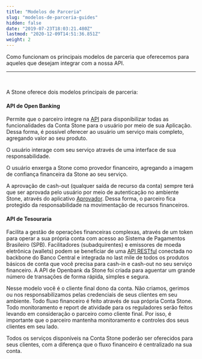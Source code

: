 ```yaml
---
title: "Modelos de Parceria"
slug: "modelos-de-parceria-guides"
hidden: false
date: "2019-07-23T18:03:21.480Z"
lastmod: "2020-12-09T14:51:36.851Z"
weight: 2
---
```


Como funcionam os principais modelos de parceria que oferecemos para aqueles que desejam integrar com a nossa API.

---

<br>

A Stone oferece dois modelos principais de parceria:


####  **API de Open Banking**

Permite que o parceiro integre na [API](/docs/referencia-da-api/stone-openbank) para disponibilizar todas as funcionalidades da Conta Stone para o usuário por meio de sua Aplicação. Dessa forma, é possível oferecer ao usuário um serviço mais completo, agregando valor ao seu produto.

O usuário interage com seu serviço através de uma interface de sua responsabilidade. 

O usuário enxerga a Stone como provedor financeiro, agregando a imagem de confiança financeira da Stone ao seu serviço.


A aprovação de cash-out (qualquer saída de recurso da conta) sempre terá que ser aprovada pelo usuário por meio de autenticação no ambiente Stone, através do aplicativo [Aprovador](/docs/guias/integracao/aprovacao). Dessa forma, o parceiro fica protegido da responsabilidade na movimentação de recursos financeiros.



#### **API de Tesouraria** 

Facilita a gestão de operações financeiras complexas, através de um token para operar a sua própria conta com acesso ao Sistema de Pagamentos Brasileiro (SPB). Facilitadores (subadquirentes) e emissores de moeda eletrônica (wallets) podem se beneficiar de uma [API RESTful](https://en.wikipedia.org/wiki/Representational_state_transfer) conectada no backbone do Banco Central e integrada no last mile de todos os produtos básicos de conta que você precisa para cash-in e cash-out no seu serviço financeiro. A API de Openbank da Stone foi criada para aguentar um grande número de transações de forma rápida, simples e segura. 

Nesse modelo você é o cliente final dono da conta. Não criamos, gerimos ou nos responsabilizamos pelas credenciais de seus clientes em seu ambiente. Todo fluxo financeiro é feito através de sua própria Conta Stone. Todo monitoramento e report de atividade para os reguladores serão feitos levando em consideração o parceiro como cliente final. Por isso, é importante que o parceiro mantenha monitoramento e controles dos seus clientes em seu lado.

Todos os serviços disponíveis na Conta Stone poderão ser oferecidos para seus clientes, com a diferença que o fluxo financeiro é centralizado na sua conta.
